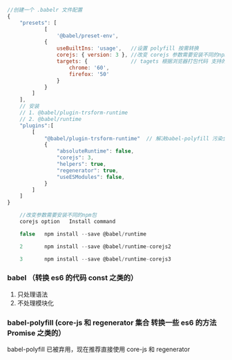 ```js
//创建一个 .babelr 文件配置
{
    "presets": [
            [
                '@babel/preset-env',
            {
                useBuiltIns: 'usage',   //设置 polyfill 按需转换
                corejs: { version: 3 }, //改变 corejs 参数需要安装不同的npm包 看下面注释
                targets: {              // tagets 根据浏览器打包代码 支持的就不用打包 进一步压缩打包体积
                    chrome: '60',
                    firefox: '50'
                }
            }
        ]
    ],
    // 安装
    // 1. @babel/plugin-trsform-runtime
    // 2. @babel/runtime
    "plugins":[
        [
            "@babel/plugin-trsform-runtime"  // 解决babel-polyfill 污染全局变量的问题 (做第三库的时候 要配置)
            {
                "absoluteRuntime": false,
                "corejs": 3,
                "helpers": true,
                "regenerator": true,
                "useESModules": false,
            }
        ]
    ]
}

    //改变参数需要安装不同的npm包
    corejs option	Install command

    false	npm install --save @babel/runtime

    2	    npm install --save @babel/runtime-corejs2

    3	    npm install --save @babel/runtime-corejs3

```

### babel （转换 es6 的代码 const 之类的）

1. 只处理语法
2. 不处理模块化

### babel-polyfill (core-js 和 regenerator 集合  转换一些 es6 的方法 Promise 之类的）

babel-polyfill 已被弃用，现在推荐直接使用 core-js 和 regenerator

